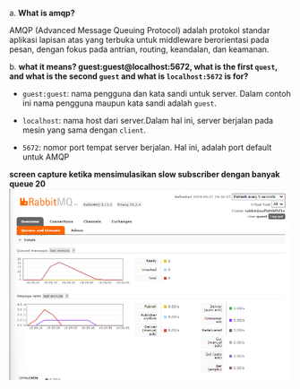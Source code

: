 a. **What is amqp?**

AMQP (Advanced Message Queuing Protocol) adalah protokol standar aplikasi lapisan atas yang terbuka untuk middleware berorientasi pada pesan, dengan fokus pada antrian, routing, keandalan, dan keamanan.

b. **what it means? guest:guest@localhost:5672, what is the first `quest`, and what is the second `guest` and what is `localhost:5672` is for?**

- `guest:guest`: nama pengguna dan kata sandi untuk server. Dalam contoh ini nama pengguna maupun kata sandi adalah `guest`.
  
- `localhost`: nama host dari server.Dalam hal ini, server berjalan pada mesin yang sama dengan `client`.

- `5672`: nomor port tempat server berjalan. Hal ini, adalah port default untuk AMQP

**screen capture ketika mensimulasikan slow subscriber dengan banyak queue 20**
![alt text](image.png)